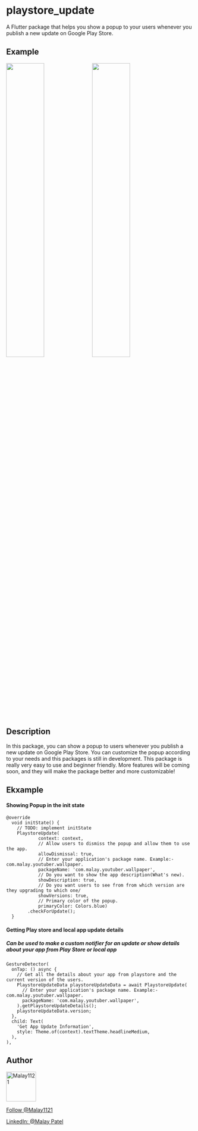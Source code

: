 <!--
This README describes the package. If you publish this package to pub.dev,
this README's contents appear on the landing page for your package.

For information about how to write a good package README, see the guide for
[writing package pages](https://dart.dev/guides/libraries/writing-package-pages).

For general information about developing packages, see the Dart guide for
[creating packages](https://dart.dev/guides/libraries/create-library-packages)
and the Flutter guide for
[developing packages and plugins](https://flutter.dev/developing-packages).
-->

# playstore_update

A Flutter package that helps you show a popup to your users whenever you publish a new update on Google Play Store.

## Example

<img src="https://user-images.githubusercontent.com/56907997/229843728-cc0ec8bc-1f4a-418f-a58f-05027563fef8.png" width="45%"></img> <img src="https://user-images.githubusercontent.com/56907997/229843743-94dfb850-2189-4686-8f9c-1dd5e5069a2d.png" width="45%"></img>

## Description

In this package, you can show a popup to users whenever you publish a new update on Google Play Store. You can customize the popup according to your needs and this packages is still in development. This package is really very easy to use and beginner friendly. More features will be coming soon, and they will make the package better and more customizable!

## Ekxample

#### Showing Popup in the init state

```
@override
  void initState() {
    // TODO: implement initState
    PlaystoreUpdate(
            context: context,
            // Allow users to dismiss the popup and allow them to use the app.
            allowDismissal: true,
            // Enter your application's package name. Example:- com.malay.youtuber.wallpaper.
            packageName: 'com.malay.youtuber.wallpaper',
            // Do you want to show the app description(What's new).
            showDescription: true,
            // Do you want users to see from from which version are they upgrading to which one/
            showVersions: true,
            // Primary color of the popup.
            primaryColor: Colors.blue)
        .checkForUpdate();
  }
```

#### Getting Play store and local app update details

##### Can be used to make a custom notifier for an update or show details about your app from Play Store or local app

```
GestureDetector(
  onTap: () async {
    // Get all the details about your app from playstore and the current version of the users.
    PlaystoreUpdateData playstoreUpdateData = await PlaystoreUpdate(
      // Enter your application's package name. Example:- com.malay.youtuber.wallpaper.
      packageName: 'com.malay.youtuber.wallpaper',
    ).getPlaystoreUpdateDetails();
    playstoreUpdateData.version;
  },
  child: Text(
    'Get App Update Information',
    style: Theme.of(context).textTheme.headlineMedium,
  ),
),
```

## Author

<a href="https://github.com/Malay1121"><img src="https://avatars.githubusercontent.com/u/56907997?v=3" title="Malay1121" width="80" height="80"></a>

<a class="github-button" href="https://github.com/Malay1121" aria-label="Follow @Malay1121 on GitHub">Follow @Malay1121</a>

<a class="github-button" href="https://www.linkedin.com/malay-patel-dev/" aria-label="LinkedIn: malay-patel-dev">LinkedIn: @Malay Patel</a>
